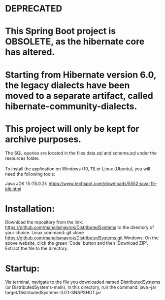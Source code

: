 # DEPRECATED
# This Spring Boot project is OBSOLETE, as the hibernate core has altered.<br/>
# Starting from Hibernate version 6.0, the legacy dialects have been moved to a separate artifact, called hibernate-community-dialects.<br/> 
# This project will only be kept for archive purposes.

The SQL queries are located in the files data.sql and schema.sql under the resources folder.</br></br>
To install the application on Windows (10, 11) or Linux (Ubuntu), you will need the following tools:

Java JDK 15 (15.0.2): https://www.techspot.com/downloads/5552-java-15-jdk.html

# Installation:
Download the repository from the link: https://github.com/manolismavrok/DistributedSystems
to the directory of your choice.
Linux command: git clone https://github.com/manolismavrok/DistributedSystems.git
Windows: On the above website, click the green 'Code' button and then 'Download ZIP'.
Extract the file to the directory.

# Startup:
Via terminal, navigate to the file you downloaded named DistributedSystems (or DistributedSystems-main).
In this directory, run the command: java -jar target/DistributedSystems-0.0.1-SNAPSHOT.jar

